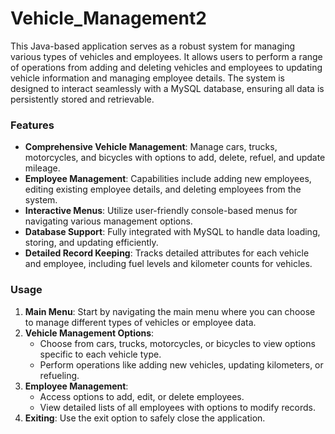 # Vehicle_Management2
This Java-based application serves as a robust system for managing various types of vehicles and employees.
It allows users to perform a range of operations from adding and deleting vehicles and employees to updating vehicle information and managing employee details. The system is designed to interact seamlessly with a MySQL database, ensuring all data is persistently stored and retrievable.

### Features
- **Comprehensive Vehicle Management**: Manage cars, trucks, motorcycles, and bicycles with options to add, delete, refuel, and update mileage.
- **Employee Management**: Capabilities include adding new employees, editing existing employee details, and deleting employees from the system.
- **Interactive Menus**: Utilize user-friendly console-based menus for navigating various management options.
- **Database Support**: Fully integrated with MySQL to handle data loading, storing, and updating efficiently.
- **Detailed Record Keeping**: Tracks detailed attributes for each vehicle and employee, including fuel levels and kilometer counts for vehicles.

### Usage
1. **Main Menu**: Start by navigating the main menu where you can choose to manage different types of vehicles or employee data.
2. **Vehicle Management Options**:
   - Choose from cars, trucks, motorcycles, or bicycles to view options specific to each vehicle type.
   - Perform operations like adding new vehicles, updating kilometers, or refueling.
3. **Employee Management**:
   - Access options to add, edit, or delete employees.
   - View detailed lists of all employees with options to modify records.
4. **Exiting**: Use the exit option to safely close the application.
